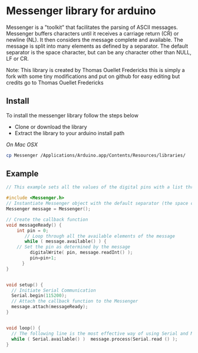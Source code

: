 # Messenger library for arduino
Messenger is a "toolkit" that facilitates the parsing of ASCII messages. Messenger buffers characters until it receives a carriage return (CR) or newline (NL). It then considers the message complete and available. The message is split into many elements as defined by a separator. The default separator is the space character, but can be any character other than NULL, LF or CR.

Note: This library is created by Thomas Ouellet Fredericks this is simply a fork with some tiny modifications and put on github for easy editing but credits go to Thomas Ouellet Fredericks

## Install

To install the messenger library follow the steps below

* Clone or download the library
* Extract the library to your arduino install path

*On Mac OSX*  

```bash
cp Messenger /Applications/Arduino.app/Contents/Resources/libraries/

```


## Example

```c++
// This example sets all the values of the digital pins with a list through a callback function 

#include <Messenger.h>
// Instantiate Messenger object with the default separator (the space character)
Messenger message = Messenger(); 

// Create the callback function
void messageReady() {
    int pin = 0;
       // Loop through all the available elements of the message
       while ( message.available() ) {
	// Set the pin as determined by the message
         digitalWrite( pin, message.readInt() );
         pin=pin+1;
      }
}


void setup() {
  // Initiate Serial Communication
  Serial.begin(115200); 
  // Attach the callback function to the Messenger
  message.attach(messageReady);
}


void loop() {
  // The following line is the most effective way of using Serial and Messenger's callback
  while ( Serial.available() )  message.process(Serial.read () );
}
```